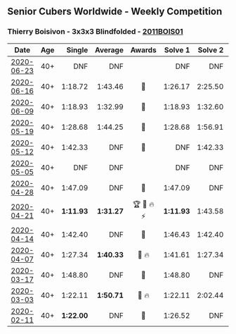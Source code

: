 ## Senior Cubers Worldwide - Weekly Competition
### Thierry Boisivon - 3x3x3 Blindfolded - [2011BOIS01](https://www.worldcubeassociation.org/persons/2011BOIS01?event=333bf)

| Date | Age | Single | Average | Awards | Solve 1 | Solve 2 | Solve 3 | Video |
| :--: | :--: | --: | --: | :--: | --: | --: | --: | :-- |
| [2020-06-23](../../results/333bf/2020-06-23.md) | 40+ | DNF | DNF |  | DNF | DNF | DNF | [Link](https://www.facebook.com/events/850175445522887/permalink/853725071834591/) |
| [2020-06-16](../../results/333bf/2020-06-16.md) | 40+ | 1:18.72 | 1:43.46 | 🥈 | 1:26.17 | 2:25.50 | 1:18.72 | [Link](https://www.facebook.com/events/208176410240808/permalink/211642029894246/) |
| [2020-06-09](../../results/333bf/2020-06-09.md) | 40+ | 1:18.93 | 1:32.99 | 🥈 | 1:18.93 | 1:32.60 | 1:47.44 | [Link](https://www.facebook.com/events/620460455211235/permalink/624245591499388/) |
| [2020-05-19](../../results/333bf/2020-05-19.md) | 40+ | 1:28.68 | 1:44.25 | 🥈 | 1:28.68 | 1:56.91 | 1:47.15 | [Link](https://www.facebook.com/100000570103102/videos/pcb.2612241145730600/3460923623936607/) |
| [2020-05-12](../../results/333bf/2020-05-12.md) | 40+ | 1:42.33 | DNF | 🥈 | DNF | 1:42.33 | DNF | [Link](https://www.facebook.com/events/367340484222677/permalink/370888060534586/) |
| [2020-05-05](../../results/333bf/2020-05-05.md) | 40+ | DNF | DNF |  | DNF | DNF | DNF | |
| [2020-04-28](../../results/333bf/2020-04-28.md) | 40+ | 1:47.09 | DNF | 🥉 | 1:47.09 | DNF | DNF | [Link](https://www.facebook.com/events/534758690547855/permalink/536491417041249/) |
| [2020-04-21](../../results/333bf/2020-04-21.md) | 40+ | **1:11.93** | **1:31.27** | 🏆 🥇 🔥 ⚡ | **1:11.93** | 1:43.58 | 1:38.31 | [Link](https://www.facebook.com/events/1312095715657208/permalink/1316281738571939/) |
| [2020-04-14](../../results/333bf/2020-04-14.md) | 40+ | 1:42.40 | DNF | 🥉 | 1:46.43 | 1:42.40 | DNF | [Link](https://www.facebook.com/events/232067087873656/permalink/236104717469893/) |
| [2020-04-07](../../results/333bf/2020-04-07.md) | 40+ | 1:27.34 | **1:40.33** | 🥉 🔥 | 1:41.61 | 1:27.34 | 1:52.03 | [Link](https://www.facebook.com/events/258196271885699/permalink/262052061500120/) |
| [2020-03-17](../../results/333bf/2020-03-17.md) | 40+ | 1:48.80 | DNF | 🥉 | 1:48.80 | DNF | DNF | [Link](https://www.facebook.com/events/616010612582835/permalink/620334732150423/) |
| [2020-03-03](../../results/333bf/2020-03-03.md) | 40+ | 1:22.11 | **1:50.71** | 🥈 🔥 | 1:22.11 | 2:02.44 | 2:07.58 | [Link](https://www.facebook.com/events/186820176097844/permalink/188913179221877/) |
| [2020-02-11](../../results/333bf/2020-02-11.md) | 40+ | **1:22.00** | DNF | 🥈 | 1:26.52 | DNF | **1:22.00** | [Link](https://www.facebook.com/events/173728187264773/permalink/178355273468731/) |


<!-- Global site tag (gtag.js) - Google Analytics -->
<script async src="https://www.googletagmanager.com/gtag/js?id=UA-86348435-3"></script>
<script>window.dataLayer = window.dataLayer || []; function gtag() {dataLayer.push(arguments);} gtag('js', new Date()); gtag('config', 'UA-86348435-3');</script>
